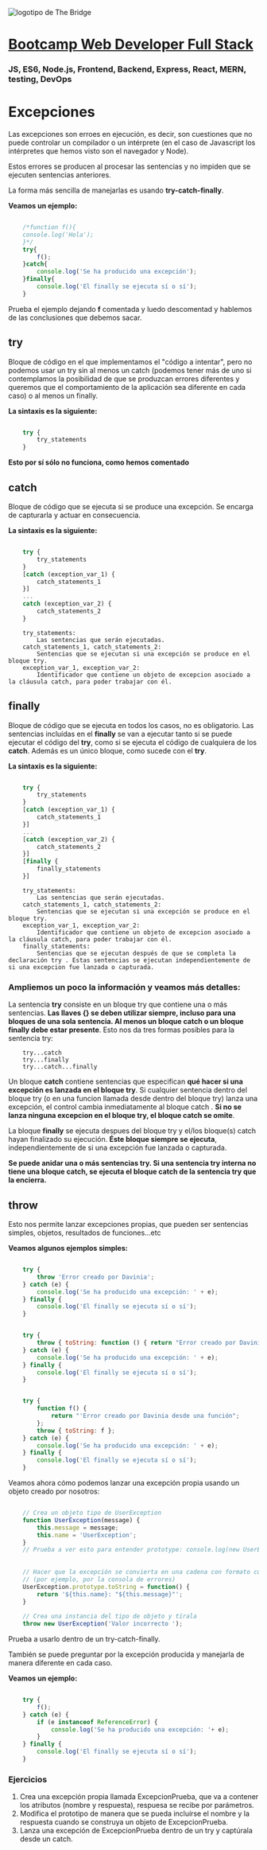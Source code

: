 ![logotipo de The Bridge](https://user-images.githubusercontent.com/27650532/77754601-e8365180-702b-11ea-8bed-5bc14a43f869.png  "logotipo de The Bridge")


# [Bootcamp Web Developer Full Stack](https://www.thebridge.tech/bootcamps/bootcamp-fullstack-developer/)
### JS, ES6, Node.js, Frontend, Backend, Express, React, MERN, testing, DevOps

# Excepciones 
Las excepciones son erroes en ejecución, es decir, son cuestiones que no puede controlar un compilador o un intérprete (en el caso de Javascript los intérpretes que hemos visto son el navegador y Node).

Estos errores se producen al procesar las sentencias y no impiden que se ejecuten sentencias anteriores.

La forma más sencilla de manejarlas es usando **try-catch-finally**.

**Veamos un ejemplo:**

```javascript

    /*function f(){
    console.log('Hola');
    }*/
    try{
        f();
    }catch{
        console.log('Se ha producido una excepción');
    }finally{
        console.log('El finally se ejecuta sí o sí');
    }

```
Prueba el ejemplo dejando **f** comentada y luedo descomentad y hablemos de las conclusiones que debemos sacar.

## try
Bloque de código en el que implementamos el "código a intentar", pero no podemos usar un try sin al menos un catch (podemos tener más de uno si contemplamos la posibilidad de que se produzcan errores diferentes y queremos que el comportamiento de la aplicación sea diferente en cada caso) o al menos un finally.

**La sintaxis es la siguiente:**

```javascript

    try {
        try_statements
    }

```
**Esto por sí sólo no funciona, como hemos comentado**



## catch
Bloque de código que se ejecuta si se produce una excepción. Se encarga de capturarla y actuar en consecuencia.

**La sintaxis es la siguiente:**
```javascript

    try {
        try_statements
    }
    [catch (exception_var_1) {
        catch_statements_1
    }]
    ...
    catch (exception_var_2) {
        catch_statements_2
    }


```

```
    try_statements: 
        Las sentencias que serán ejecutadas.
    catch_statements_1, catch_statements_2: 
        Sentencias que se ejecutan si una excepción se produce en el bloque try.
    exception_var_1, exception_var_2: 
        Identificador que contiene un objeto de excepcion asociado a la cláusula catch, para poder trabajar con él.

```


## finally
Bloque de código que se ejecuta en todos los casos, no es obligatorio. Las sentencias incluídas en el **finally** se van a ejecutar tanto si se puede ejecutar el código del **try**, como si se ejecuta el código de cualquiera de los **catch**. Además es un único bloque, como sucede con el **try**.

**La sintaxis es la siguiente:**
```javascript

    try {
        try_statements
    }
    [catch (exception_var_1) { 
        catch_statements_1
    }]
    ...
    [catch (exception_var_2) {
        catch_statements_2
    }]
    [finally {
        finally_statements
    }]


```


```
    try_statements: 
        Las sentencias que serán ejecutadas.
    catch_statements_1, catch_statements_2: 
        Sentencias que se ejecutan si una excepción se produce en el bloque try.
    exception_var_1, exception_var_2: 
        Identificador que contiene un objeto de excepcion asociado a la cláusula catch, para poder trabajar con él.
    finally_statements: 
        Sentencias que se ejecutan después de que se completa la declaración try . Estas sentencias se ejecutan independientemente de si una excepcion fue lanzada o capturada.

```

### Ampliemos un poco la información y veamos más detalles: 

La sentencia **try** consiste en un bloque try que contiene una o más sentencias. **Las llaves {} se deben utilizar siempre, incluso para una bloques de una sola sentencia. Al menos un bloque catch o un bloque finally debe estar presente**. Esto nos da tres formas posibles para la sentencia try:

```
    try...catch
    try...finally
    try...catch...finally
```

Un bloque **catch** contiene sentencias que especifican **qué hacer si una excepción es lanzada en el bloque try**. Si cualquier sentencia dentro del bloque try (o en una funcion llamada desde dentro del bloque try) lanza una excepción, el control cambia inmediatamente al bloque catch . **Si no se lanza ninguna excepcion en el bloque try, el bloque catch se omite**.

La bloque **finally** se ejecuta despues del bloque try y el/los bloque(s) catch hayan finalizado su ejecución. **Éste bloque siempre se ejecuta**, independientemente de si una excepción fue lanzada o capturada.

**Se puede anidar una o más sentencias try. Si una sentencia try interna no tiene una bloque catch, se ejecuta el bloque catch de la sentencia try que la encierra.**

## throw
Esto nos permite lanzar excepciones propias, que pueden ser sentencias simples, objetos, resultados de funciones...etc

**Veamos algunos ejemplos simples:**

```javascript

    try {
        throw 'Error creado por Davinia';
    } catch (e) {
        console.log('Se ha producido una excepción: ' + e);
    } finally {
        console.log('El finally se ejecuta sí o sí');
    }

```

```javascript 

    try {
        throw { toString: function () { return "Error creado por Davinia desde una función anónima";} };
    } catch (e) {
        console.log('Se ha producido una excepción: ' + e);
    } finally {
        console.log('El finally se ejecuta sí o sí');
    } 

```

```javascript

    try {
        function f() { 
            return "'Error creado por Davinia desde una función"; 
        };
        throw { toString: f };
    } catch (e) {
        console.log('Se ha producido una excepción: ' + e);
    } finally {
        console.log('El finally se ejecuta sí o sí');
    }

```

Veamos ahora cómo podemos lanzar una excepción propia usando un objeto creado por nosotros: 


```javascript

    // Crea un objeto tipo de UserException
    function UserException(message) {
        this.message = message;
        this.name = 'UserException';
    }
    // Prueba a ver esto para entender prototype: console.log(new UserException);
    
    
    // Hacer que la excepción se convierta en una cadena con formato cuando se usa como cadena
    // (por ejemplo, por la consola de errores)
    UserException.prototype.toString = function() {
        return '${this.name}: "${this.message}"';
    }
    
    // Crea una instancia del tipo de objeto y tírala
    throw new UserException('Valor incorrecto ');

```
Prueba a usarlo dentro de un try-catch-finally.

También se puede preguntar por la excepción producida y manejarla de manera diferente en cada caso.

**Veamos un ejemplo:**

```javascript

    try {
        f();
    } catch (e) {
        if (e instanceof ReferenceError) {
            console.log('Se ha producido una excepción: '+ e);
        }
    } finally {
        console.log('El finally se ejecuta sí o sí');
    }


```

### Ejercicios
1. Crea una excepción propia llamada ExcepcionPrueba, que va a contener los atributos (nombre y respuesta), respuesa se recibe por parámetros.
2. Modifica el prototipo de manera que se pueda incluírse el nombre y la respuesta cuando se construya un objeto de ExcepcionPrueba.
3. Lanza una excepción de ExcepcionPrueba dentro de un try y captúrala desde un catch.

